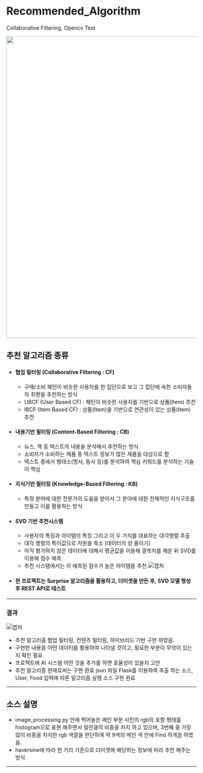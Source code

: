 
# Recommended_Algorithm
Collaborative Filtering, Opencv Test
<div>
  <p align="center">
    <img width="800" src="result_video.gif"> 
  </p>
</div>



## 추천 알고리즘 종류
* #### 협업 필터링 (Collaborative Filtering : CF)
   * 구매/소비 패턴이 비슷한 사용자를 한 집단으로 보고 그 집단에 속한 소비자들의 취향을 추천하는 방식
   * UBCF (User Based CF) : 패턴이 비슷한 사용자를 기반으로 상품(Item) 추천
   * IBCF (Item Based CF) : 상품(Item)을 기반으로 연관성이 있는 상품(Item) 추천

* #### 내용기반 필터링 (Content-Based Filtering : CB)
  * 뉴스, 책 등 텍스트의 내용을 분석해서 추천하는 방식
  * 소비자가 소비하는 제품 중 텍스트 정보가 많은 제품을 대상으로 함
  * 텍스트 중에서 형태소(명사, 동사 등)를 분석하여 핵심 키워드를 분석하는 기술이 핵심
  
* #### 지식기반 필터링 (Knowledge-Based Filtering : KB)
  * 특정 분야에 대한 전문가의 도움을 받아서 그 분야에 대한 전체적인 지식구조를 만들고 이를 활용하는 방식

* #### SVD 기반 추천시스템
  * 사용자의 특징과 아이템의 특징 그리고 이 두 가지를 대표하는 대각행렬 추출
  * 대각 행렬의 특이값으로 차원을 축소 (데이터의 양 줄이기)
  * 아직 평가하지 않은 데이터에 대해서 평균값을 이용해 결측치를 채운 뒤 SVD를 이용해 점수 예측
  * 추천 시스템에서는 이 예측된 점수가 높은 아이템을 추천
  ![캡처](https://user-images.githubusercontent.com/71003685/221398979-156c68e5-9dc2-4ef6-b5f3-29d628818e37.PNG)
* #### 현 프로젝트는 Surprise 알고리즘을 활용하고, 더미셋을 만든 후, SVD 모델 형성 후 REST API로 테스트
---
### 결과


![캡처](https://user-images.githubusercontent.com/71003685/221399052-57f914bb-685c-4bac-9c74-9c0dbec914de.PNG)

- 추천 알고리즘 협업 필터링, 컨텐츠 필터링, 하이브리드 기반 구현 하였음.
- 구현한 내용을 어떤 데이터를 활용하여 나타낼 것이고, 필요한 부분이 무엇이 있는지 확인 필요
- 프로젝트에 Ai 시스템 어떤 것을 추가를 하면 효율성이 있을지 고안
- 추천 알고리즘 현재로써는 구현 완효 json 파일 Flask를 이용하여 추출 하는 소스, User, Food 입력에 따른 알고리즘 실행 소스 구현 완료
---
## 소스 설명
- image_processing.py 안에 찍어놓은 메인 부분 사진의 rgb의 포함 형태를 histogram으로 표현 해주면서 얼만큼의 비중을 차지 하고 있으며, 
3번째 중 가장 많이 비중을 차지한 rgb 색깔을 판단하여 약 9색의 메인 색 안에 Find 하게끔 하였음.
- haversine에 따라 현 거리 기준으로 더미셋에 해당하는 정보에 따라 추천 해주는 방식
---


